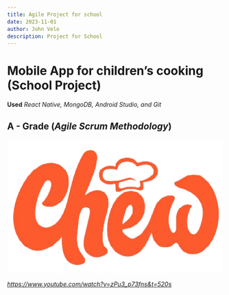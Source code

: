 ```yaml
---
title: Agile Project for school
date: 2023-11-01
author: John Velo
description: Project for School
---
```


# Mobile App for children’s cooking (School Project)

**Used** *React Native, MongoDB, Android Studio, and Git*

## A - Grade (***Agile Scrum Methodology***)

![chew](/projects/chew.png)

*https://www.youtube.com/watch?v=zPu3_p73fns&t=520s*
